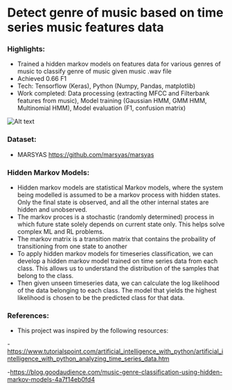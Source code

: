 # Detect genre of music based on time series music features data

### Highlights:
- Trained a hidden markov models on features data for various genres of music to classify genre of music given music .wav file
- Achieved 0.66 F1   
- Tech: Tensorflow (Keras), Python (Numpy, Pandas, matplotlib)
- Work completed: Data processing (extracting MFCC and Filterbank features from music), Model training (Gaussian HMM, GMM HMM, Multinomial HMM), Model evaluation (F1, confusion matrix)


![Alt text](/assets/forecast_results.png?raw=true=50x50  "Forecasting results on test dataset")

### Dataset:
- MARSYAS  https://github.com/marsyas/marsyas

### Hidden Markov Models:
- Hidden markov models are statistical Markov models, where the system being modelled is assumed to be a markov process with hidden states. Only the final state is observed, and all the other internal states are hidden and unobserved.
- The markov proces is a stochastic (randomly determined) process in which future state solely depends on current state only. This helps solve complex ML and RL problems. 
- The markov matrix is a transition matrix that contains the probaility of transitioning from one state to another
- To apply hidden markov models for timeseries classification, we can develop a hidden markov model trained on time series data from each class. This allows us to understand the distribution of the samples that belong to the class. 
- Then given unseen timeseries data, we can calculate the log likelihood of the data belonging to each class. The model that yields the highest likelihood is chosen to be the predicted class for that data. 

### References:
- This project was inspired by the following resources:

-https://www.tutorialspoint.com/artificial_intelligence_with_python/artificial_intelligence_with_python_analyzing_time_series_data.htm

-https://blog.goodaudience.com/music-genre-classification-using-hidden-markov-models-4a7f14eb0fd4
